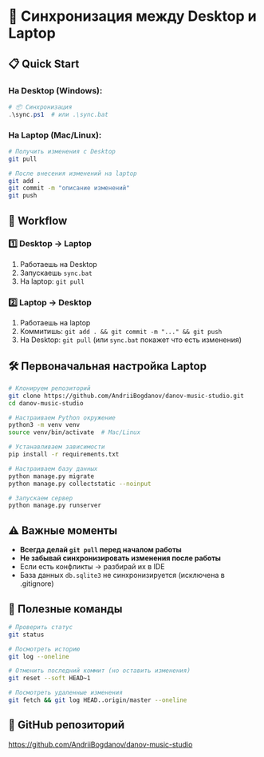 # 🔄 Синхронизация между Desktop и Laptop

## 📋 Quick Start

### На Desktop (Windows):
```powershell
# 📦 Синхронизация
.\sync.ps1  # или .\sync.bat
```

### На Laptop (Mac/Linux):
```bash
# Получить изменения с Desktop
git pull

# После внесения изменений на laptop
git add .
git commit -m "описание изменений"
git push
```

## 🎯 Workflow

### 1️⃣ Desktop → Laptop
1. Работаешь на Desktop
2. Запускаешь `sync.bat` 
3. На laptop: `git pull`

### 2️⃣ Laptop → Desktop  
1. Работаешь на laptop
2. Коммитишь: `git add . && git commit -m "..." && git push`
3. На Desktop: `git pull` (или `sync.bat` покажет что есть изменения)

## 🛠 Первоначальная настройка Laptop

```bash
# Клонируем репозиторий
git clone https://github.com/AndriiBogdanov/danov-music-studio.git
cd danov-music-studio

# Настраиваем Python окружение
python3 -m venv venv
source venv/bin/activate  # Mac/Linux

# Устанавливаем зависимости
pip install -r requirements.txt

# Настраиваем базу данных
python manage.py migrate
python manage.py collectstatic --noinput

# Запускаем сервер
python manage.py runserver
```

## ⚠️ Важные моменты

- **Всегда делай `git pull` перед началом работы**
- **Не забывай синхронизировать изменения после работы**
- Если есть конфликты → разбирай их в IDE
- База данных `db.sqlite3` не синхронизируется (исключена в .gitignore)

## 🔧 Полезные команды

```bash
# Проверить статус
git status

# Посмотреть историю
git log --oneline

# Отменить последний коммит (но оставить изменения)
git reset --soft HEAD~1

# Посмотреть удаленные изменения
git fetch && git log HEAD..origin/master --oneline
```

## 📱 GitHub репозиторий
https://github.com/AndriiBogdanov/danov-music-studio
